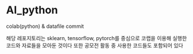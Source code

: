# AI_python
colab(python) & datafile commit

해당 레포지토리는 sklearn, tensorflow, pytorch를 중심으로 코랩을 이용해 실행한 코드와 자료들을 모아둔 것이다
또한 공모전 활동 중 사용한 코드들도 포함되어 있다

